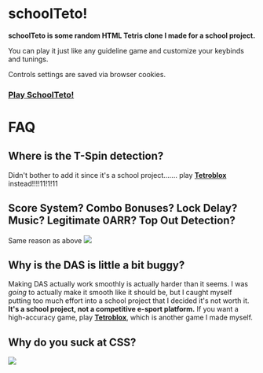 
# schoolTeto!
**schoolTeto is some random HTML Tetris clone I made for a school project.**

You can play it just like any guideline game and customize your keybinds and tunings.

Controls settings are saved via browser cookies.
### [Play SchoolTeto!](https://aznguy.com/schoolTeto/)
# FAQ

## Where is the T-Spin detection?

Didn't bother to add it since it's a school project....... play **[Tetroblox](https://www.roblox.com/games/6795867689/)** instead!!!!11!1!11

## Score System? Combo Bonuses? Lock Delay? Music? Legitimate 0ARR? Top Out Detection?

Same reason as above ![](https://i.imgur.com/a69uWP7.png)

## Why is the DAS is little a bit buggy?

Making DAS actually work smoothly is actually harder than it seems. I was *going* to actually make it smooth like it should be, but I caught myself putting too much effort into a school project that I decided it's not worth it. __It's a school project, not a competitive e-sport platform.__ If you want a high-accuracy game, play **[Tetroblox](https://www.roblox.com/games/6795867689/)**, which is another game I made myself.

## Why do you suck at CSS?

![](https://cdn.discordapp.com/emojis/636898788325457930.gif?size=64)